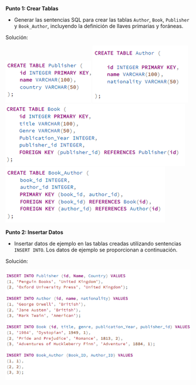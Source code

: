 **Punto 1: Crear Tablas**
   - Generar las sentencias SQL para crear las tablas `Author`, `Book`, `Publisher` y `Book_Author`, incluyendo la definición de llaves primarias y foráneas.

   Solución:

![alt text](image.png)
![alt text](image-1.png)
![alt text](image-2.png)
![alt text](image-3.png)

**Punto 2: Insertar Datos**
   - Insertar datos de ejemplo en las tablas creadas utilizando sentencias `INSERT INTO`. Los datos de ejemplo se proporcionan a continuación.

   Solución:

   ![alt text](image-4.png)